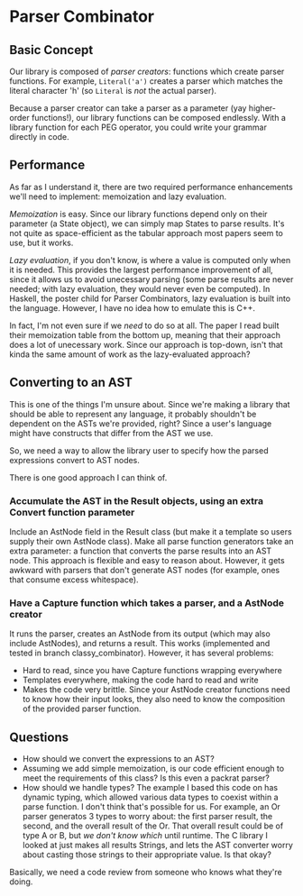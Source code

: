 # Parser Combinator

## Basic Concept

Our library is composed of _parser creators_: functions which create parser functions.  For example, `Literal('a')` creates a parser which matches the literal character 'h' (so `Literal` is _not_ the actual parser).

Because a parser creator can take a parser as a parameter (yay higher-order functions!), our library functions can be composed endlessly.  With a library function for each PEG operator, you could write your grammar directly in code.

## Performance

As far as I understand it, there are two required performance enhancements we'll need to implement: memoization and lazy evaluation.

*Memoization* is easy.  Since our library functions depend only on their parameter (a State object), we can simply map States to parse results.  It's not quite as space-efficient as the tabular approach most papers seem to use, but it works.

*Lazy evaluation*, if you don't know, is where a value is computed only when it is needed.  This provides the largest performance improvement of all, since it allows us to avoid unecessary parsing (some parse results are never needed; with lazy evaluation, they would never even be computed).  In Haskell, the poster child for Parser Combinators, lazy evaluation is built into the language.  However, I have no idea how to emulate this is C++.

In fact, I'm not even sure if we _need_ to do so at all.  The paper I read built their memoization table from the bottom up, meaning that their approach does a lot of unecessary work.  Since our approach is top-down, isn't that kinda the same amount of work as the lazy-evaluated approach?

## Converting to an AST

This is one of the things I'm unsure about.  Since we're making a library that should be able to represent any language, it probably shouldn't be dependent on the ASTs we're provided, right?  Since a user's language might have constructs that differ from the AST we use.

So, we need a way to allow the library user to specify how the parsed expressions convert to AST nodes.

There is one good approach I can think of.

### Accumulate the AST in the Result objects, using an extra Convert function parameter

Include an AstNode field in the Result class (but make it a template so users supply their own AstNode class).  Make all parse function generators take an extra parameter: a function that converts the parse results into an AST node.  This approach is flexible and easy to reason about.  However, it gets awkward with parsers that don't generate AST nodes (for example, ones that consume excess whitespace).

### Have a Capture function which takes a parser, and a AstNode creator

It runs the parser, creates an AstNode from its output (which may also include AstNodes), and returns a result.  This works (implemented and tested in branch classy\_combinator).  However, it has several problems:
* Hard to read, since you have Capture functions wrapping everywhere
* Templates everywhere, making the code hard to read and write
* Makes the code very brittle.  Since your AstNode creator functions need to know how their input looks, they also need to know the composition of the provided parser function.

## Questions

* How should we convert the expressions to an AST?
* Assuming we add simple memoization, is our code efficient enough to meet the requirements of this class?  Is this even a packrat parser?
* How should we handle types?  The example I based this code on has dynamic typing, which allowed various data types to coexist within a parse function.  I don't think that's possible for us.  For example, an Or parser generatos 3 types to worry about: the first parser result, the second, and the overall result of the Or.  That overall result could be of type A or B, but _we don't know which_ until runtime.  The C library I looked at just makes all results Strings, and lets the AST converter worry about casting those strings to their appropriate value.  Is that okay?

Basically, we need a code review from someone who knows what they're doing.

